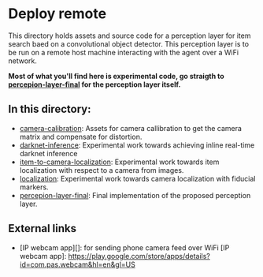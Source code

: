 # Deploy remote

This directory holds assets and source code for a perception layer for item search baed on a convolutional object detector. 
This perception layer is to be run on a remote host machine interacting with the agent over a WiFi network.

**Most of what you'll find here is experimental code, go straigth to [percepion-layer-final](https://github.com/solder-fumes-asthma/sub-t/tree/master/deploy-remote/perception-layer-final) for the perception layer itself.**

## In this directory:
- [camera-calibration][]: Assets for camera callibration to get the camera matrix and compensate for distortion.
- [darknet-inference][]: Experimental work towards achieving inline real-time darknet inference
- [item-to-camera-localization][]: Experimental work towards item localization with respect to a camera from images.
- [localization][]: Experimental work towards camera localization with fiducial markers.
- [percepion-layer-final][]: Final implementation of the proposed perception layer. 

[camera-calibration]: https://github.com/solder-fumes-asthma/sub-t/tree/master/deploy-remote/camera-calibration
[darknet-inference]: https://github.com/solder-fumes-asthma/sub-t/tree/master/deploy-remote/darknet-inference
[item-to-camera-localization]: https://github.com/solder-fumes-asthma/sub-t/tree/master/deploy-remote/item-to-camera-localization
[localization]: https://github.com/solder-fumes-asthma/sub-t/tree/master/deploy-remote/localization
[percepion-layer-final]: https://github.com/solder-fumes-asthma/sub-t/tree/master/deploy-remote/perception-layer-final


## External links

- [IP webcam app][]: for sending phone camera feed over WiFi
[IP webcam app]: https://play.google.com/store/apps/details?id=com.pas.webcam&hl=en&gl=US
